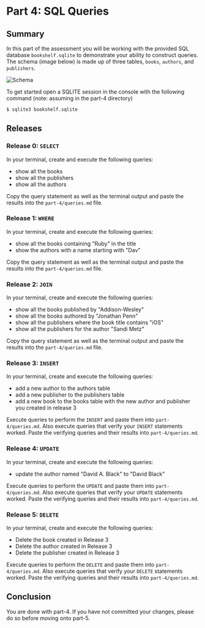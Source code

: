 # Part 4: SQL Queries

## Summary

In this part of the assessment you will be working with the provided SQL database
`bookshelf.sqlite` to demonstrate your ability to construct queries. The schema
(image below) is made up of three tables, `books`, `authors`, and `publishers`.

![Schema](data/schema.png)

To get started open a SQLITE session in the console with the following command
(note: assuming in the part-4 directory)

```bash
$ sqlite3 bookshelf.sqlite
```

## Releases

### Release 0: `SELECT`

In your terminal, create and execute the following queries:

- show all the books
- show all the publishers
- show all the authors

Copy the query statement as well as the terminal output and paste the results
into the `part-4/queries.md` file.

### Release 1: `WHERE`

In your terminal, create and execute the following queries:
- show all the books containing "Ruby" in the title
- show the authors with a name starting with "Dav"

Copy the query statement as well as the terminal output and paste the results
into the `part-4/queries.md` file.

### Release 2: `JOIN`

In your terminal, create and execute the following queries:
- show all the books published by "Addison-Wesley"
- show all the books authored by "Jonathan Penn"
- show all the publishers where the book title contains "iOS"
- show all the publishers for the author "Sandi Metz"

Copy the query statement as well as the terminal output and paste the results
into the `part-4/queries.md` file.

### Release 3: `INSERT`

In your terminal, create and execute the following queries:
- add a new author to the authors table
- add a new publisher to the publishers table
- add a new book to the books table with the new author and publisher you
  created in release 3

Execute queries to perform the `INSERT` and paste them into
`part-4/queries.md`. Also execute queries that verify your `INSERT` statements
worked.  Paste the verifying queries and their results into
`part-4/queries.md`.

### Release 4: `UPDATE`

In your terminal, create and execute the following queries:
- update the author named "David A. Black" to "David Black"

Execute queries to perform the `UPDATE` and paste them into
`part-4/queries.md`. Also execute queries that verify your `UPDATE` statements
worked.  Paste the verifying queries and their results into
`part-4/queries.md`.

### Release 5: `DELETE`

In your terminal, create and execute the following queries:
- Delete the book created in Release 3
- Delete the author created in Release 3
- Delete the publisher created in Release 3

Execute queries to perform the `DELETE` and paste them into
`part-4/queries.md`. Also execute queries that verify your `DELETE` statements
worked.  Paste the verifying queries and their results into
`part-4/queries.md`.

## Conclusion

You are done with part-4. If you have not committed your changes, please do so before moving onto part-5.
